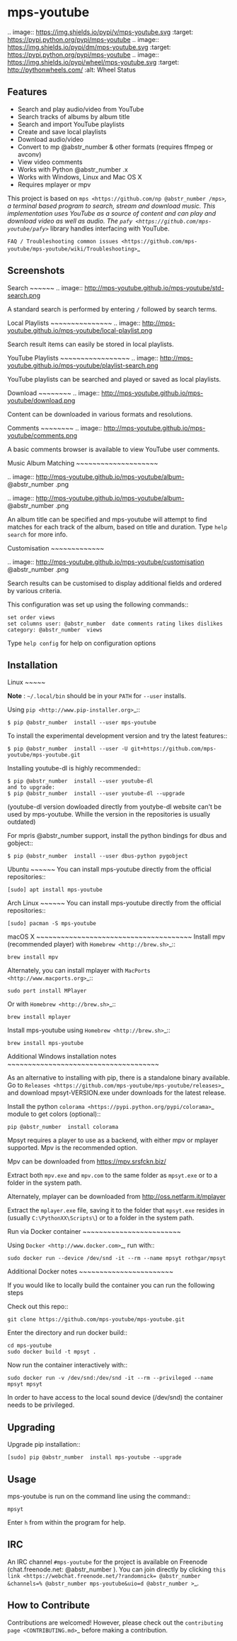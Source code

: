 # mps-youtube

.. image:: https://img.shields.io/pypi/v/mps-youtube.svg :target: https://pypi.python.org/pypi/mps-youtube .. image:: https://img.shields.io/pypi/dm/mps-youtube.svg :target: https://pypi.python.org/pypi/mps-youtube .. image:: https://img.shields.io/pypi/wheel/mps-youtube.svg :target: http://pythonwheels.com/ :alt: Wheel Status

## Features

  * Search and play audio/video from YouTube
  * Search tracks of albums by album title
  * Search and import YouTube playlists
  * Create and save local playlists
  * Download audio/video
  * Convert to mp @abstr_number & other formats (requires ffmpeg or avconv)
  * View video comments
  * Works with Python @abstr_number .x
  * Works with Windows, Linux and Mac OS X
  * Requires mplayer or mpv



This project is based on `mps <https://github.com/np @abstr_number /mps>`_, a terminal based program to search, stream and download music. This implementation uses YouTube as a source of content and can play and download video as well as audio. The `pafy <https://github.com/mps-youtube/pafy>`_ library handles interfacing with YouTube.

`FAQ / Troubleshooting common issues <https://github.com/mps-youtube/mps-youtube/wiki/Troubleshooting>`_

## Screenshots

Search ~~~~~~ .. image:: http://mps-youtube.github.io/mps-youtube/std-search.png

A standard search is performed by entering `/` followed by search terms.

Local Playlists ~~~~~~~~~~~~~~~ .. image:: http://mps-youtube.github.io/mps-youtube/local-playlist.png

Search result items can easily be stored in local playlists.

YouTube Playlists ~~~~~~~~~~~~~~~~~ .. image:: http://mps-youtube.github.io/mps-youtube/playlist-search.png

YouTube playlists can be searched and played or saved as local playlists.

Download ~~~~~~~~ .. image:: http://mps-youtube.github.io/mps-youtube/download.png

Content can be downloaded in various formats and resolutions.

Comments ~~~~~~~~ .. image:: http://mps-youtube.github.io/mps-youtube/comments.png

A basic comments browser is available to view YouTube user comments.

Music Album Matching ~~~~~~~~~~~~~~~~~~~~

.. image:: http://mps-youtube.github.io/mps-youtube/album- @abstr_number .png

.. image:: http://mps-youtube.github.io/mps-youtube/album- @abstr_number .png

An album title can be specified and mps-youtube will attempt to find matches for each track of the album, based on title and duration. Type `help search` for more info.

Customisation ~~~~~~~~~~~~~

.. image:: http://mps-youtube.github.io/mps-youtube/customisation @abstr_number .png

Search results can be customised to display additional fields and ordered by various criteria.

This configuration was set up using the following commands::
    
    
    set order views
    set columns user: @abstr_number  date comments rating likes dislikes category: @abstr_number  views
    

Type `help config` for help on configuration options

## Installation

Linux ~~~~~

**Note** : `~/.local/bin` should be in your `PATH` for `--user` installs.

Using `pip <http://www.pip-installer.org>`_::
    
    
    $ pip @abstr_number  install --user mps-youtube
    

To install the experimental development version and try the latest features::
    
    
    $ pip @abstr_number  install --user -U git+https://github.com/mps-youtube/mps-youtube.git
    

Installing youtube-dl is highly recommended::
    
    
    $ pip @abstr_number  install --user youtube-dl
    and to upgrade:
    $ pip @abstr_number  install --user youtube-dl --upgrade
    

(youtube-dl version dowloaded directly from youtybe-dl website can't be used by mps-youtube. Whille the version in the repositories is usually outdated)

For mpris @abstr_number support, install the python bindings for dbus and gobject::
    
    
    $ pip @abstr_number  install --user dbus-python pygobject
    

Ubuntu ~~~~~~ You can install mps-youtube directly from the official repositories::
    
    
    [sudo] apt install mps-youtube
    

Arch Linux ~~~~~~ You can install mps-youtube directly from the official repositories::
    
    
    [sudo] pacman -S mps-youtube
    

macOS X ~~~~~~~~~~~~~~~~~~~~~~~~~~~~~~~~~~~~~~ Install mpv (recommended player) with `Homebrew <http://brew.sh>`_::
    
    
    brew install mpv
    

Alternately, you can install mplayer with `MacPorts <http://www.macports.org>`_::
    
    
    sudo port install MPlayer
    

Or with `Homebrew <http://brew.sh>`_::
    
    
    brew install mplayer
    

Install mps-youtube using `Homebrew <http://brew.sh>`_::
    
    
    brew install mps-youtube
    

Additional Windows installation notes ~~~~~~~~~~~~~~~~~~~~~~~~~~~~~~~~~~~~~

As an alternative to installing with pip, there is a standalone binary available. Go to `Releases <https://github.com/mps-youtube/mps-youtube/releases>`_ and download mpsyt-VERSION.exe under downloads for the latest release.

Install the python `colorama <https://pypi.python.org/pypi/colorama>`_ module to get colors (optional)::
    
    
    pip @abstr_number  install colorama
    

Mpsyt requires a player to use as a backend, with either mpv or mplayer supported. Mpv is the recommended option.

Mpv can be downloaded from https://mpv.srsfckn.biz/

Extract both `mpv.exe` and `mpv.com` to the same folder as `mpsyt.exe` or to a folder in the system path.

Alternately, mplayer can be downloaded from http://oss.netfarm.it/mplayer

Extract the `mplayer.exe` file, saving it to the folder that `mpsyt.exe` resides in (usually `C:\PythonXX\Scripts\`) or to a folder in the system path.

Run via Docker container ~~~~~~~~~~~~~~~~~~~~~~~~

Using `Docker <http://www.docker.com>`_, run with::
    
    
    sudo docker run --device /dev/snd -it --rm --name mpsyt rothgar/mpsyt
    

Additional Docker notes ~~~~~~~~~~~~~~~~~~~~~~~

If you would like to locally build the container you can run the following steps

Check out this repo::
    
    
    git clone https://github.com/mps-youtube/mps-youtube.git
    

Enter the directory and run docker build::
    
    
    cd mps-youtube
    sudo docker build -t mpsyt .
    

Now run the container interactively with::
    
    
    sudo docker run -v /dev/snd:/dev/snd -it --rm --privileged --name mpsyt mpsyt
    

In order to have access to the local sound device (/dev/snd) the container needs to be privileged.

## Upgrading

Upgrade pip installation::
    
    
    [sudo] pip @abstr_number  install mps-youtube --upgrade
    

## Usage

mps-youtube is run on the command line using the command::
    
    
    mpsyt
    

Enter `h` from within the program for help.

## IRC

An IRC channel `#mps-youtube` for the project is available on Freenode (chat.freenode.net: @abstr_number ). You can join directly by clicking `this link <https://webchat.freenode.net/?randomnick= @abstr_number &channels=% @abstr_number mps-youtube&uio=d @abstr_number >`_.

## How to Contribute

Contributions are welcomed! However, please check out the `contributing page <CONTRIBUTING.md>`_ before making a contribution.
